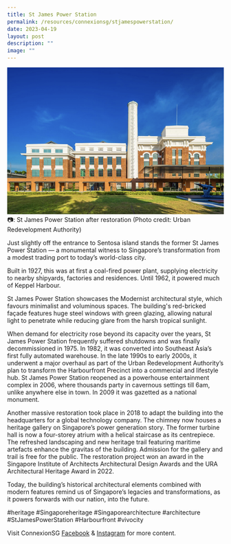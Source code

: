 ```yaml
---
title: St James Power Station
permalink: /resources/connexionsg/stjamespowerstation/
date: 2023-04-19
layout: post
description: ""
image: ""
---
```

![](/images/connexionsg/2023/st%20james%20power%20station.png)
📷: St James Power Station after restoration (Photo credit: Urban Redevelopment Authority) 

Just slightly off the entrance to Sentosa island stands the former St James Power Station — a monumental witness to Singapore’s transformation from a modest trading port to today’s world-class city.

Built in 1927, this was at first a coal-fired power plant, supplying electricity to nearby shipyards, factories and residences. Until 1962, it powered much of Keppel Harbour.

St James Power Station showcases the Modernist architectural style, which favours minimalist and voluminous spaces. The building's red-bricked façade features huge steel windows with green glazing, allowing natural light to penetrate while reducing glare from the harsh tropical sunlight.

When demand for electricity rose beyond its capacity over the years, St James Power Station frequently suffered shutdowns and was finally decommissioned in 1975. In 1982, it was converted into Southeast Asia’s first fully automated warehouse. In the late 1990s to early 2000s, it underwent a major overhaul as part of the Urban Redevelopment Authority’s plan to transform the Harbourfront Precinct into a commercial and lifestyle hub. St James Power Station reopened as a powerhouse entertainment complex in 2006, where thousands party in cavernous settings till 6am, unlike anywhere else in town. In 2009 it was gazetted as a national monument.

Another massive restoration took place in 2018 to adapt the building into the headquarters for a global technology company. The chimney now houses a heritage gallery on Singapore’s power generation story. The former turbine hall is now a four-storey atrium with a helical staircase as its centrepiece. The refreshed landscaping and new heritage trail featuring maritime artefacts enhance the gravitas of the building. Admission for the gallery and trail is free for the public. The restoration project won an award in the Singapore Institute of Architects Architectural Design Awards and the URA Architectural Heritage Award in 2022.

Today, the building’s historical architectural elements combined with modern features remind us of Singapore’s legacies and transformations, as it powers forwards with our nation, into the future.

#heritage #Singaporeheritage #Singaporearchitecture #architecture #StJamesPowerStation #Harbourfront #vivocity

Visit ConnexionSG [Facebook](https://www.facebook.com/ConnexionSG) & [Instagram](https://www.instagram.com/connexionsg/) for more content.